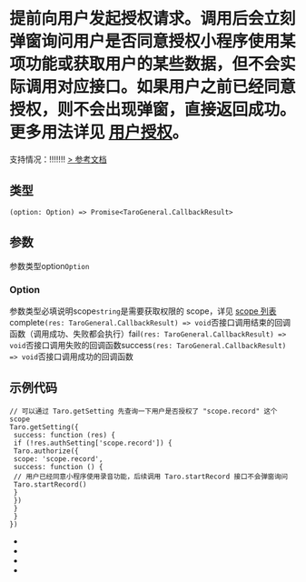 # 提前向用户发起授权请求。调用后会立刻弹窗询问用户是否同意授权小程序使用某项功能或获取用户的某些数据，但不会实际调用对应接口。如果用户之前已经同意授权，则不会出现弹窗，直接返回成功。更多用法详见 [用户授权](https://developers.weixin.qq.com/miniprogram/dev/framework/open-ability/authorize.html)。
支持情况：!!!!!!!
[> 参考文档
](https://developers.weixin.qq.com/miniprogram/dev/api/open-api/authorize/wx.authorize.html)
## 类型[​](authorize.html#类型)
```tsx
(option: Option) => Promise<TaroGeneral.CallbackResult>
```

## 参数[​](authorize.html#参数)
参数类型option`Option`
### Option[​](authorize.html#option)
参数类型必填说明scope`string`是需要获取权限的 scope，详见 [scope 列表](https://developers.weixin.qq.com/miniprogram/dev/framework/open-ability/authorize.html#scope-%E5%88%97%E8%A1%A8)complete`(res: TaroGeneral.CallbackResult) => void`否接口调用结束的回调函数（调用成功、失败都会执行）fail`(res: TaroGeneral.CallbackResult) => void`否接口调用失败的回调函数success`(res: TaroGeneral.CallbackResult) => void`否接口调用成功的回调函数
## 示例代码[​](authorize.html#示例代码)
```tsx
// 可以通过 Taro.getSetting 先查询一下用户是否授权了 "scope.record" 这个 scope
Taro.getSetting({
 success: function (res) {
 if (!res.authSetting['scope.record']) {
 Taro.authorize({
 scope: 'scope.record',
 success: function () {
 // 用户已经同意小程序使用录音功能，后续调用 Taro.startRecord 接口不会弹窗询问
 Taro.startRecord()
 }
 })
 }
 }
})
```

- 
- 

- 

-
